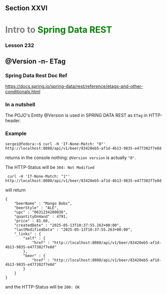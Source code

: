 ## Section XXVI
# <span style="color:gray">Intro to </span><span style="color:green">Spring Data REST</span>
### Lesson 232
## @Version -n- ETag

### Spring Data Rest Doc Ref

https://docs.spring.io/spring-data/rest/reference/etags-and-other-conditionals.html

### In a nutshell

The POJO's Entity @Version is used in SPRING DATA REST as <code>ETag</code> in HTTP-header.

### Example

    sergei@fedora:~$ curl -H 'If-None-Match: "0"' http://localhost:8080/api/v1/beer/83420eb5-af1d-4b13-9835-e477302f7e8d

returns in the console nothing: <code>@Version version</code> is actually <code>"0"</code>. 

The HTTP-Status will be <code>304: Not Modified</code>


     curl -H 'If-None-Match: "1"' http://localhost:8080/api/v1/beer/83420eb5-af1d-4b13-9835-e477302f7e8d

will return 

    {
        "beerName" : "Mango Bobs",
        "beerStyle" : "ALE",
        "upc" : "0631234200036",
        "quantityOnHand" : 4791,
        "price" : 81.60,
        "createdDate" : "2025-05-13T10:37:55.263+00:00",
        "lastModifiedData" : "2025-05-13T10:37:55.263+00:00",
        "_links" : {
            "self" : {
                "href" : "http://localhost:8080/api/v1/beer/83420eb5-af1d-4b13-9835-e477302f7e8d"
            },
            "beer" : {
                "href" : "http://localhost:8080/api/v1/beer/83420eb5-af1d-4b13-9835-e477302f7e8d"
            }
        }
    }

and the HTTP-Status will be <code>200: OK</code>  